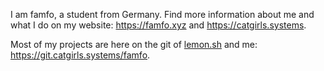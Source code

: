 I am famfo, a student from Germany. 
Find more information about me and what I do on my website: <https://famfo.xyz> and <https://catgirls.systems>.

Most of my projects are here on the git of [lemon.sh](https://lemonsh.moe) and me: <https://git.catgirls.systems/famfo>.
